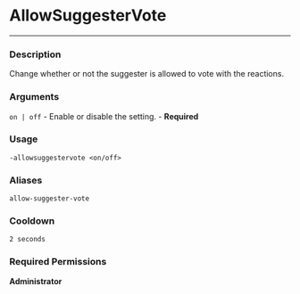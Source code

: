# AllowSuggesterVote
---
### Description
Change whether or not the suggester is allowed to vote with the reactions.
### Arguments
`on | off` - Enable or disable the setting. - **Required**
### Usage
```
-allowsuggestervote <on/off>
```
### Aliases
`allow-suggester-vote`
### Cooldown
`2 seconds`
### Required Permissions
**Administrator**